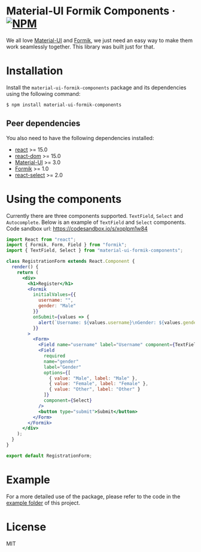 # Material-UI Formik Components &middot; [![NPM](https://img.shields.io/npm/v/material-ui-formik-components.svg)](https://www.npmjs.com/package/material-ui-formik-components)

We all love [Material-UI](https://material-ui.com) and [Formik](https://jaredpalmer.com/formik), we just need an easy way to make them work seamlessly together. This library was built just for that.

# Installation

Install the `material-ui-formik-components` package and its dependencies using the following command:

```sh
$ npm install material-ui-formik-components
```

## Peer dependencies
You also need to have the following dependencies installed:
- [react](https://www.npmjs.com/package/react) >= 15.0
- [react-dom](https://www.npmjs.com/package/react-dom) >= 15.0
- [Material-UI](https://material-ui.com) >= 3.0
- [Formik](https://jaredpalmer.com/formik) >= 1.0
- [react-select](https://react-select.com) >= 2.0


# Using the components
Currently there are three components supported. `TextField`, `Select` and `Autocomplete`. Below is an example of `TextField` and `Select` components. Code sandbox url: https://codesandbox.io/s/xoplpm1w84
```jsx
import React from "react";
import { Formik, Form, Field } from "formik";
import { TextField, Select } from "material-ui-formik-components";

class RegistrationForm extends React.Component {
  render() {
    return (
      <div>
        <h1>Register</h1>
        <Formik
          initialValues={{
            username: "",
            gender: "Male"
          }}
          onSubmit={values => {
            alert(`Username: ${values.username}\nGender: ${values.gender}`);
          }}
        >
          <Form>
            <Field name="username" label="Username" component={TextField} />
            <Field
              required
              name="gender"
              label="Gender"
              options={[
                { value: "Male", label: "Male" },
                { value: "Female", label: "Female" },
                { value: "Other", label: "Other" }
              ]}
              component={Select}
            />
            <button type="submit">Submit</button>
          </Form>
        </Formik>
      </div>
    );
  }
}

export default RegistrationForm;
```

# Example
For a more detailed use of the package, please refer to the code in the [example folder](https://github.com/gerhat/material-ui-formik-components/tree/master/example) of this project.

# License
MIT
